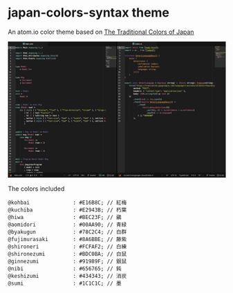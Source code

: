 # japan-colors-syntax theme

An atom.io color theme based on
[The Traditional Colors of Japan](http://nipponcolors.com)

![Screenshot](Screenshot.png)

The colors included

```less
@kohbai              : #E16B8C; // 紅梅
@kuchiba             : #E2943B; // 朽葉
@hiwa                : #BEC23F; // 鶸
@aomidori            : #00AA90; // 青緑
@byakugun            : #78C2C4; // 白群
@fujimurasaki        : #8A6BBE; // 藤紫
@shironeri           : #FCFAF2; // 白練
@shironezumi         : #BDC0BA; // 白鼠
@ginnezumi           : #91989F; // 銀鼠
@nibi                : #656765; // 鈍
@keshizumi           : #434343; // 消炭
@sumi                : #1C1C1C; // 墨
```